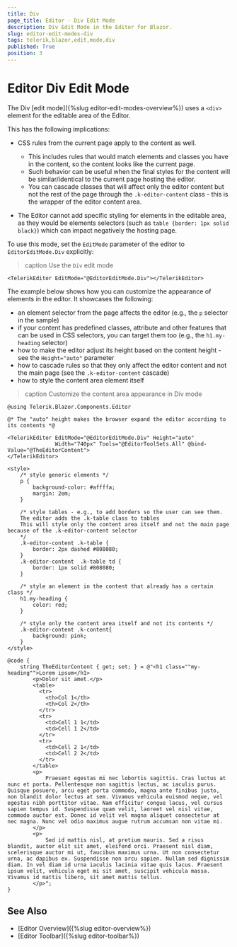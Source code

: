 ```yaml
---
title: Div
page_title: Editor - Div Edit Mode
description: Div Edit Mode in the Editor for Blazor.
slug: editor-edit-modes-div
tags: telerik,blazor,edit,mode,div
published: True
position: 3
---
```



# Editor Div Edit Mode

The Div [edit mode]({%slug editor-edit-modes-overview%}) uses a `<div>` element for the editable area of the Editor.

This has the following implications:

* CSS rules from the current page apply to the content as well.
    
    * This includes rules that would match elements and classes you have in the content, so the content looks like the current page.
    * Such behavior can be useful when the final styles for the content will be similar/identical to the current page hosting the editor.
    * You can cascade classes that will affect only the editor content but not the rest of the page through the `.k-editor-content` class - this is the wrapper of the editor content area.

* The Editor cannot add specific styling for elements in the editable area, as they would be elements selectors (such as `table {border: 1px solid black}`) which can impact negatively the hosting page.

To use this mode, set the `EditMode` parameter of the editor to `EditorEditMode.Div` explicitly:

>caption Use the `Div` edit mode

````CSHTML
<TelerikEditor EditMode="@EditorEditMode.Div"></TelerikEditor>
````

The example below shows how you can customize the appearance of elements in the editor. It showcases the following:

* an element selector from the page affects the editor (e.g., the `p` selector in the sample)
* if your content has predefined classes, attribute and other features that can be used in CSS selectors, you can target them too (e.g., the `h1.my-heading` selector)
* how to make the editor adjust its height based on the content height - see the `Height="auto"` parameter
* how to cascade rules so that they only affect the editor content and not the main page (see the `.k-editor-content` cascade)
* how to style the content area element itself

>caption Customize the content area appearance in Div mode

````CSHTML
@using Telerik.Blazor.Components.Editor

@* The "auto" height makes the browser expand the editor according to its contents *@

<TelerikEditor EditMode="@EditorEditMode.Div" Height="auto"
               Width="740px" Tools="@EditorToolSets.All" @bind-Value="@TheEditorContent">
</TelerikEditor>

<style>
    /* style generic elements */
    p {
        background-color: #affffa;
        margin: 2em;
    }

    /* style tables - e.g., to add borders so the user can see them.
    The editor adds the .k-table class to tables
    This will style only the content area itself and not the main page because of the .k-editor-content selector
    */
    .k-editor-content .k-table {
        border: 2px dashed #808080;
    }
    .k-editor-content  .k-table td {
        border: 1px solid #808080;
    }

    /* style an element in the content that already has a certain class */
    h1.my-heading {
        color: red;
    }

    /* style only the content area itself and not its contents */
    .k-editor-content .k-content{
        background: pink;
    }
</style>

@code {
    string TheEditorContent { get; set; } = @"<h1 class=""my-heading"">Lorem ipsum</h1>
        <p>Dolor sit amet.</p>
        <table>
          <tr>
            <th>Col 1</th>
            <th>Col 2</th>
          </tr>
          <tr>
            <td>Cell 1 1</td>
            <td>Cell 1 2</td>
          </tr>
          <tr>
            <td>Cell 2 1</td>
            <td>Cell 2 2</td>
          </tr>
        </table>
        <p>
            Praesent egestas mi nec lobortis sagittis. Cras luctus at nunc et porta. Pellentesque non sagittis lectus, ac iaculis purus. Quisque posuere, arcu eget porta commodo, magna ante finibus justo, non blandit dolor lectus at sem. Vivamus vehicula euismod neque, vel egestas nibh porttitor vitae. Nam efficitur congue lacus, vel cursus sapien tempus id. Suspendisse quam velit, laoreet vel nisl vitae, commodo auctor est. Donec id velit vel magna aliquet consectetur at nec magna. Nunc vel odio maximus augue rutrum accumsan non vitae mi.
        </p>
        <p>
            Sed id mattis nisl, at pretium mauris. Sed a risus blandit, auctor elit sit amet, eleifend orci. Praesent nisl diam, scelerisque auctor mi ut, faucibus maximus urna. Ut non consectetur urna, ac dapibus ex. Suspendisse non arcu sapien. Nullam sed dignissim diam. In vel diam id urna iaculis lacinia vitae quis lacus. Praesent ipsum velit, vehicula eget mi sit amet, suscipit vehicula massa. Vivamus id mattis libero, sit amet mattis tellus.
        </p>";
}
````

## See Also

  * [Editor Overview]({%slug editor-overview%})
  * [Editor Toolbar]({%slug editor-toolbar%})

